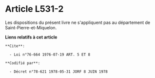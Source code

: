 # Article L531-2

Les dispositions du présent livre ne s'appliquent pas au département de Saint-Pierre-et-Miquelon.

**Liens relatifs à cet article**

	**Cite**:

	  - Loi n°76-664 1976-07-19 ART. 5 ET 8

	**Codifié par**:

	  - Décret n°78-621 1978-05-31 JORF 8 JUIN 1978
